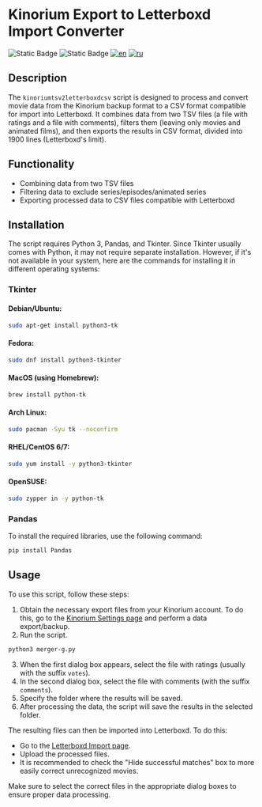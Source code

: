 # Kinorium Export to Letterboxd Import Converter

![Static Badge](https://img.shields.io/badge/letterboxd-gray?logo=letterboxd) ![Static Badge](https://img.shields.io/badge/python3-FF8002?style=flat&logo=python&logoColor=white) [![en](https://img.shields.io/badge/lang-en-00E153.svg)](README.md) [![ru](https://img.shields.io/badge/lang-ru-41BDF3.svg)](README.ru.md)

## Description
The `kinoriumtsv2letterboxdcsv` script is designed to process and convert movie data from the Kinorium backup format to a CSV format compatible for import into Letterboxd. It combines data from two TSV files (a file with ratings and a file with comments), filters them (leaving only movies and animated films), and then exports the results in CSV format, divided into 1900 lines (Letterboxd's limit).

## Functionality
- Combining data from two TSV files
- Filtering data to exclude series/episodes/animated series
- Exporting processed data to CSV files compatible with Letterboxd

## Installation
The script requires Python 3, Pandas, and Tkinter. Since Tkinter usually comes with Python, it may not require separate installation. However, if it's not available in your system, here are the commands for installing it in different operating systems:
### Tkinter
#### Debian/Ubuntu:
```bash
sudo apt-get install python3-tk
```

#### Fedora:
```bash
sudo dnf install python3-tkinter
```

#### MacOS (using Homebrew):
```bash
brew install python-tk
```

#### Arch Linux:
```bash
sudo pacman -Syu tk --noconfirm
```

#### RHEL/CentOS 6/7:
```bash
sudo yum install -y python3-tkinter
```

#### OpenSUSE:
```bash
sudo zypper in -y python-tk
```

### Pandas
To install the required libraries, use the following command:

```bash
pip install Pandas
```

## Usage
To use this script, follow these steps:

1. Obtain the necessary export files from your Kinorium account. To do this, go to the [Kinorium Settings page](https://kinorium.com/user/settings/) and perform a data export/backup.
2. Run the script.
```bash
python3 merger-g.py
```

3. When the first dialog box appears, select the file with ratings (usually with the suffix `votes`).
4. In the second dialog box, select the file with comments (with the suffix `comments`).
5. Specify the folder where the results will be saved.
6. After processing the data, the script will save the results in the selected folder.

The resulting files can then be imported into Letterboxd. To do this:
- Go to the [Letterboxd Import page](https://letterboxd.com/import/).
- Upload the processed files.
- It is recommended to check the "Hide successful matches" box to more easily correct unrecognized movies.

Make sure to select the correct files in the appropriate dialog boxes to ensure proper data processing.
